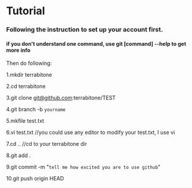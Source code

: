Tutorial
=======================
<h3>Following the instruction to set up your account first.</h3>
<h4>if you don't understand one command, use git [command] --help to get more info</h4> 

Then do following:

1.mkdir terrabitone

2.cd terrabitone

3.git clone git@github.com:terrabitone/TEST

4.git branch -b `yourname`

5.mkfile test.txt

6.vi test.txt //you could use any editor to modify your test.txt, I use vi

7.cd .. //cd to your terrabitone dir

8.git add .

9.git commit -m "`tell me how excited you are to use github`"

10.git push origin HEAD

